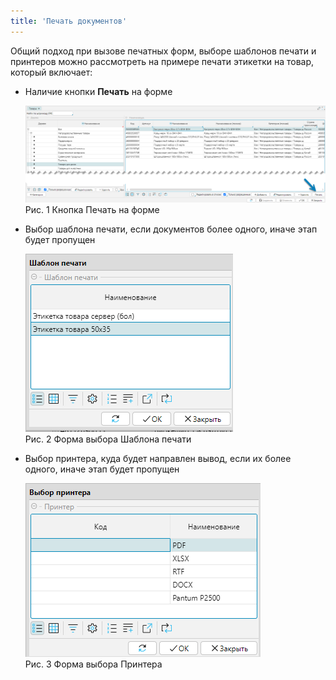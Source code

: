 ```yaml
---
title: 'Печать документов'    
---
```


Общий подход при вызове печатных форм, выборе шаблонов печати и принтеров можно рассмотреть на примере печати этикетки
на товар, который включает:

- Наличие кнопки **Печать** на форме

  ![](img/printdocs1.png)<br/>
  Рис. 1 Кнопка Печать на форме

- Выбор шаблона печати, если документов более одного, иначе этап будет пропущен

  ![](img/printdocs2.png)<br/>
  Рис. 2 Форма выбора Шаблона печати

- Выбор принтера, куда будет направлен вывод, если их более одного, иначе этап будет пропущен

  ![](img/printdocs3.png)<br/>
  Рис. 3 Форма выбора Принтера


